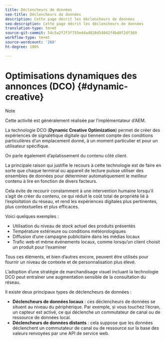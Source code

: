 ```yaml
---
title: Déclencheurs de données
seo-title: Déclencheurs de données
description: Cette page décrit les déclencheurs de données
seo-description: Cette page décrit les déclencheurs de données
translation-type: tm+mt
source-git-commit: 54c5a2f2f3f755e4da4028d54042f4bd8f2df369
workflow-type: tm+mt
source-wordcount: '268'
ht-degree: 100%

---
```



# Optimisations dynamiques des annonces (DCO) {#dynamic-creative}

>[!NOTE]
>
>Cette activité est généralement réalisée par l’implémentateur d’AEM.

La technologie DCO (**Dynamic Creative Optimization**) permet de créer des expériences de signalétique digitale qui tiennent compte des conditions particulières d’un emplacement donné, à un moment particulier et pour un utilisateur spécifique.

On parle également d’aplatissement du contenu côté client.

La principale raison qui justifie le recours à cette technologie est de faire en sorte que chaque terminal ou appareil de lecture puisse utiliser des ensembles de données pour déterminer automatiquement le meilleur contenu à lire en fonction de divers facteurs.

Cela évite de recourir constamment à une intervention humaine lorsqu’il s’agit de créer du contenu, ce qui réduit le coût total de propriété lié à l’exploitation du réseau, et rend les expériences digitales plus pertinentes, plus contextuelles et plus efficaces.

Voici quelques exemples :

* Utilisation du niveau de stock actuel des produits présentés
* Température extérieure ou conditions météorologiques
* Diffusion d’une campagne publicitaire dans les médias locaux
* Trafic web et même événements locaux, comme lorsqu’un client choisit un produit pour l’examiner

Tous ces éléments, et bien d’autres encore, peuvent être utilisés pour fournir un niveau de contexte et de personnalisation plus élevé.

L’adoption d’une stratégie de marchandisage visuel incluant la technologie DCO peut entraîner une augmentation sensible de la consultation du réseau.

Il existe deux principaux types de déclencheurs de données :

* **Déclencheurs de données locaux** : ces déclencheurs de données se situent au niveau du périphérique. Par exemple, si vous touchez l’écran, un capteur est activé, ce qui déclenche un commutateur de canal ou de ressource de données local.
* **Déclencheurs de données distants** : cela suppose que les données déclenchent un commutateur de canal ou de ressource sur la base des valeurs renvoyées par une API de service web.

